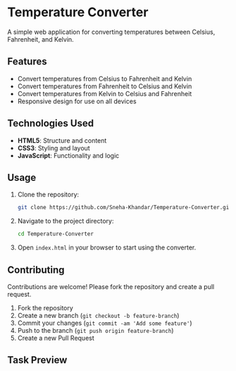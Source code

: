 
# Temperature Converter

A simple web application for converting temperatures between Celsius, Fahrenheit, and Kelvin.

## Features

- Convert temperatures from Celsius to Fahrenheit and Kelvin
- Convert temperatures from Fahrenheit to Celsius and Kelvin
- Convert temperatures from Kelvin to Celsius and Fahrenheit
- Responsive design for use on all devices

## Technologies Used

- **HTML5**: Structure and content
- **CSS3**: Styling and layout
- **JavaScript**: Functionality and logic

## Usage

1. Clone the repository:

   ```bash
   git clone https://github.com/Sneha-Khandar/Temperature-Converter.git
   ```

2. Navigate to the project directory:

   ```bash
   cd Temperature-Converter
   ```

3. Open `index.html` in your browser to start using the converter.

## Contributing

Contributions are welcome! Please fork the repository and create a pull request.

1. Fork the repository
2. Create a new branch (`git checkout -b feature-branch`)
3. Commit your changes (`git commit -am 'Add some feature'`)
4. Push to the branch (`git push origin feature-branch`)
5. Create a new Pull Request

## Task Preview

